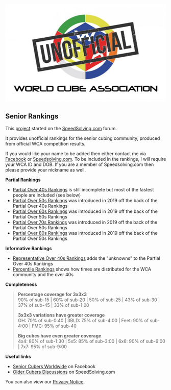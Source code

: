 ![alt text](img/logo.jpg "logo")
## Senior Rankings

This [project](https://github.com/Logiqx/wca-ipy) started on the [SpeedSolving.com](https://www.speedsolving.com/forum/threads/how-fast-are-the-over-40s-in-competitions.54128/) forum.

It provides unofficial rankings for the senior cubing community, produced from official WCA competition results.

If you would like your name to be added then either contact me via [Facebook](https://www.facebook.com/michael.george.545) or [Speedsolving.com](https://www.speedsolving.com/forum/members/logiqx.17180/). To be included in the rankings, I will require your WCA ID and DOB. If you are a member of Speedsolving.com then please provide your nickname as well.

**Partial Rankings**

* [Partial Over 40s Rankings](Partial_Rankings.md) is still incomplete but most of the fastest people are included (see below)
* [Partial Over 50s Rankings](Partial_Rankings_50.md) was introduced in 2019 off the back of the Partial Over 40s Rankings
* [Partial Over 60s Rankings](Partial_Rankings_60.md) was introduced in 2019 off the back of the Partial Over 50s Rankings
* [Partial Over 70s Rankings](Partial_Rankings_70.md) was introduced in 2019 off the back of the Partial Over 50s Rankings
* [Partial Over 80s Rankings](Partial_Rankings_80.md) was introduced in 2019 off the back of the Partial Over 50s Rankings

**Informative Rankings**

* [Representative Over 40s Rankings](Senior_Rankings.md) adds the "unknowns" to the Partial Over 40s Rankings
* [Percentile Rankings](Percentile_Rankings.md) shows how times are distributed for the WCA community and the over 40s

**Completeness**

>**Percentage coverage for 3x3x3**  
>90% of sub-15 | 60% of sub-20 | 50% of sub-25 | 43% of sub-30 | 37% of sub-45 | 33% of sub-1:00  
>
>**3x3x3 variations have greater coverage**  
>OH: 70% of sub-0:40 | 3BLD: 75% of sub-4:00 | Feet: 90% of sub-4:00 | FMC: 95% of sub-40  
>
>**Big cubes have even greater coverage**  
>4x4: 80% of sub-1:30 | 5x5: 85% of sub-3:00 | 6x6: 90% of sub-6:00 | 7x7: 95% of sub-9:00

**Useful links**

* [Senior Cubers Worldwide](https://www.facebook.com/groups/1604105099735401) on Facebook
* [Older Cubers Discussions](https://speedsolving.com/threads/older-cubers-discussions.37405/) on SpeedSolving.com

You can also view our [Privacy Notice](Privacy_Notice.md).
